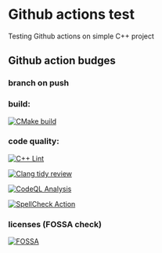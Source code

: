 # Github actions test

Testing Github actions on simple C++ project

## Github action budges

### branch on push

### build:
[![CMake build](https://github.com/ibis-hdl/gh-actions-test/actions/workflows/cmake.yml/badge.svg?event=push)](https://github.com/ibis-hdl/gh-actions-test/actions/workflows/cmake.yml)

### code quality:

[![C++ Lint](https://github.com/ibis-hdl/gh-actions-test/actions/workflows/cpp-linter.yml/badge.svg?event=push)](https://github.com/ibis-hdl/gh-actions-test/actions/workflows/cpp-linter.yml)

[![Clang tidy review](https://github.com/ibis-hdl/gh-actions-test/actions/workflows/clang-tidy-review.yml/badge.svg?event=push)](https://github.com/ibis-hdl/gh-actions-test/actions/workflows/clang-tidy-review.yml)

[![CodeQL Analysis](https://github.com/ibis-hdl/gh-actions-test/actions/workflows/codeql.yml/badge.svg?event=push)](https://github.com/ibis-hdl/gh-actions-test/actions/workflows/codeql.yml)

[![SpellCheck Action](https://github.com/ibis-hdl/gh-actions-test/actions/workflows/spellcheck.yml/badge.svg?event=push)](https://github.com/ibis-hdl/gh-actions-test/actions/workflows/spellcheck.yml)

### licenses (FOSSA check)

[![FOSSA](https://github.com/ibis-hdl/gh-actions-test/actions/workflows/fossa.yml/badge.svg?event=push)](https://github.com/ibis-hdl/gh-actions-test/actions/workflows/fossa.yml)
